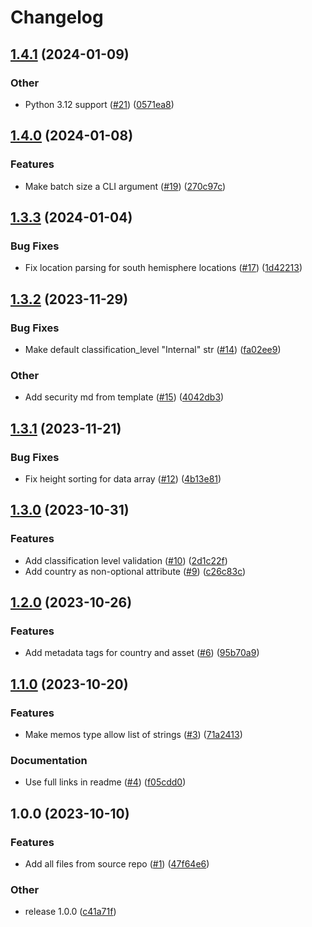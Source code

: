 # Changelog

## [1.4.1](https://github.com/equinor/atmos-validation/compare/v1.4.0...v1.4.1) (2024-01-09)


### Other

* Python 3.12 support ([#21](https://github.com/equinor/atmos-validation/issues/21)) ([0571ea8](https://github.com/equinor/atmos-validation/commit/0571ea8e086a5af6df649184725de406ffcc26b9))

## [1.4.0](https://github.com/equinor/atmos-validation/compare/v1.3.3...v1.4.0) (2024-01-08)


### Features

* Make batch size a CLI argument ([#19](https://github.com/equinor/atmos-validation/issues/19)) ([270c97c](https://github.com/equinor/atmos-validation/commit/270c97cd49aa8e6e434eabe32a1fa108848b9f26))

## [1.3.3](https://github.com/equinor/atmos-validation/compare/v1.3.2...v1.3.3) (2024-01-04)


### Bug Fixes

* Fix location parsing for south hemisphere locations ([#17](https://github.com/equinor/atmos-validation/issues/17)) ([1d42213](https://github.com/equinor/atmos-validation/commit/1d422131287aa959858d7606aecab0f803107928))

## [1.3.2](https://github.com/equinor/atmos-validation/compare/v1.3.1...v1.3.2) (2023-11-29)


### Bug Fixes

* Make default classification_level "Internal" str ([#14](https://github.com/equinor/atmos-validation/issues/14)) ([fa02ee9](https://github.com/equinor/atmos-validation/commit/fa02ee93360d4ec48d96d92ef8d0cf4d52483252))


### Other

* Add security md from template ([#15](https://github.com/equinor/atmos-validation/issues/15)) ([4042db3](https://github.com/equinor/atmos-validation/commit/4042db392425853a44ee58042667f3fffd2bb265))

## [1.3.1](https://github.com/equinor/atmos-validation/compare/v1.3.0...v1.3.1) (2023-11-21)


### Bug Fixes

* Fix height sorting for data array  ([#12](https://github.com/equinor/atmos-validation/issues/12)) ([4b13e81](https://github.com/equinor/atmos-validation/commit/4b13e818af52b91360f083f115396b02904939dc))

## [1.3.0](https://github.com/equinor/atmos-validation/compare/v1.2.0...v1.3.0) (2023-10-31)


### Features

* Add classification level validation ([#10](https://github.com/equinor/atmos-validation/issues/10)) ([2d1c22f](https://github.com/equinor/atmos-validation/commit/2d1c22f88e71eda48a5e22372326163228f47454))
* Add country as non-optional attribute ([#9](https://github.com/equinor/atmos-validation/issues/9)) ([c26c83c](https://github.com/equinor/atmos-validation/commit/c26c83ccd4afa4d6bb887e8994da6d9fbd5c7e9e))

## [1.2.0](https://github.com/equinor/atmos-validation/compare/v1.1.0...v1.2.0) (2023-10-26)


### Features

* Add metadata tags for country and asset ([#6](https://github.com/equinor/atmos-validation/issues/6)) ([95b70a9](https://github.com/equinor/atmos-validation/commit/95b70a9bef97d70a2e5b920965417de9ddcc2a75))

## [1.1.0](https://github.com/equinor/atmos-validation/compare/v1.0.0...v1.1.0) (2023-10-20)


### Features

* Make memos type allow list of strings ([#3](https://github.com/equinor/atmos-validation/issues/3)) ([71a2413](https://github.com/equinor/atmos-validation/commit/71a24139a9e41fd152cbf1ae491fcc324115b955))


### Documentation

* Use full links in readme ([#4](https://github.com/equinor/atmos-validation/issues/4)) ([f05cdd0](https://github.com/equinor/atmos-validation/commit/f05cdd049c8ea2fd8d8965a746f239f89cae3eb7))

## 1.0.0 (2023-10-10)


### Features

* Add all files from source repo ([#1](https://github.com/equinor/atmos-validation/issues/1)) ([47f64e6](https://github.com/equinor/atmos-validation/commit/47f64e6b3528a8225e5ae662966e1c8b11e53616))


### Other

* release 1.0.0 ([c41a71f](https://github.com/equinor/atmos-validation/commit/c41a71fd442b62a1363f5b284bcbe923d297bcc7))
